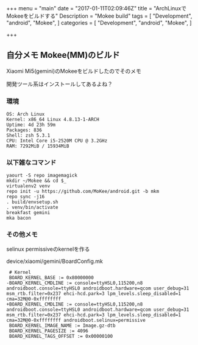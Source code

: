 +++
menu = "main"
date = "2017-01-11T02:09:46Z"
title = "ArchLinuxでMokeeをビルドする"
Description = "Mokee build"
tags = [
  "Development",
  "android",
  "Mokee",
]
categories = [
  "Development",
  "android",
  "Mokee",
]

+++

## 自分メモ Mokee(MM)のビルド
Xiaomi Mi5(gemini)のMokeeをビルドしたのでそのメモ

開発ツール系はインストールしてあるよね？

### 環境

```
OS: Arch Linux
Kernel: x86_64 Linux 4.8.13-1-ARCH
Uptime: 4d 23h 59m
Packages: 836
Shell: zsh 5.3.1
CPU: Intel Core i5-2520M CPU @ 3.2GHz
RAM: 7292MiB / 15934MiB
```

### 以下雑なコマンド

```
yaourt -S repo imagemagick
mkdir ~/Mokee && cd $_
virtualenv2 venv
repo init -u https://github.com/MoKee/android.git -b mkm
repo sync -j16
. build/envsetup.sh
. venv/bin/activate
breakfast gemini
mka bacon
```


### その他メモ
selinux permissiveのkernelを作る

device/xiaomi/gemini/BoardConfig.mk

```
 # Kernel
 BOARD_KERNEL_BASE := 0x80000000
-BOARD_KERNEL_CMDLINE := console=ttyHSL0,115200,n8 androidboot.console=ttyHSL0 androidboot.hardware=qcom user_debug=31 msm_rtb.filter=0x237 ehci-hcd.park=3 lpm_levels.sleep_disabled=1 cma=32M@0-0xffffffff
+BOARD_KERNEL_CMDLINE := console=ttyHSL0,115200,n8 androidboot.console=ttyHSL0 androidboot.hardware=qcom user_debug=31 msm_rtb.filter=0x237 ehci-hcd.park=3 lpm_levels.sleep_disabled=1 cma=32M@0-0xffffffff androidboot.selinux=permissive
 BOARD_KERNEL_IMAGE_NAME := Image.gz-dtb
 BOARD_KERNEL_PAGESIZE := 4096
 BOARD_KERNEL_TAGS_OFFSET := 0x00000100
```

